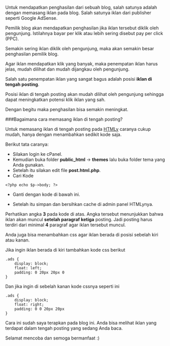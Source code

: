 <!--t Cara Memasang Iklan di Tengah Posting pada HTMLy t-->
<!--d Cara Memasang Iklan di Tengah Posting pada HTMLy d-->
<!--tag htmly,ads,html,css,php,blogging tag-->
<!--image https://masrud.com/content/images/htmly.png image-->

Untuk mendapatkan penghasilan dari sebuah blog, salah satunya adalah dengan memasang iklan pada blog. Salah satunya iklan dari publisher seperti Google AdSense.

Pemilik blog akan mendapatkan penghasilan jika iklan tersebut diklik oleh pengunjung. Istilahnya bayar per klik atau lebih sering disebut pay per click (PPC).

Semakin sering iklan diklik oleh pengunjung, maka akan semakin besar penghasilan pemilik blog.

Agar iklan mendapatkan klik yang banyak, maka penempatan iklan harus jelas, mudah dilihat dan mudah dijangkau oleh pengunjung.

Salah satu penempatan iklan yang sangat bagus adalah posisi **iklan di tengah posting**.

Posisi iklan di tengah posting akan mudah dilihat oleh pengunjung sehingga dapat meningkatkan potensi klik iklan yang sah.

Dengan begitu maka penghasilan bisa semakin meningkat.

###Bagaimana cara memasang iklan di tengah posting?

Untuk memasang iklan di tengah posting pada [HTMLy][1] caranya cukup mudah, hanya dengan menambahkan sedikit kode saja.

Berikut tata caranya:

 - Silakan login ke cPanel.
 - Kemudian buka folder **public_html**  ->  **themes** lalu buka folder tema yang Anda gunakan.
 - Setelah itu silakan edit file **post.html.php**.
 - Cari Kode

```
<?php echo $p->body; ?>
```
 - Ganti dengan kode di bawah ini.

<amp-iframe height="520" layout="fixed-height" sandbox="allow-scripts allow-same-origin allow-popups" allowfullscreen frameborder="0" src="https://pastebin.com/embed_iframe/zaEtSGZZ">
</amp-iframe>

 - Setelah itu simpan dan bersihkan cache di admin panel HTMLynya.

Perhatikan angka **3** pada kode di atas. Angka tersebut menunjukkan bahwa iklan akan muncul **setelah paragraf ketiga** posting. Jadi posting harus terdiri dari minimal **4** paragraf agar iklan tersebut muncul.

Anda juga bisa menambahkan css agar iklan berada di posisi sebelah kiri atau kanan.

Jika ingin iklan berada di kiri tambahkan kode css berikut 

```
.ads {
    display: block;
    float: left;
    padding: 0 20px 20px 0
}
```

Dan jika ingin di sebelah kanan kode cssnya seperti ini

```
.ads {
    display: block;
    float: right;
    padding: 0 0 20px 20px
}
```

Cara ini sudah saya terapkan pada blog ini. Anda bisa melihat iklan yang terdapat dalam tengah posting yang sedang Anda baca.

Selamat mencoba dan semoga bermanfaat :)

  [1]: https://masrud.com/post/htmly